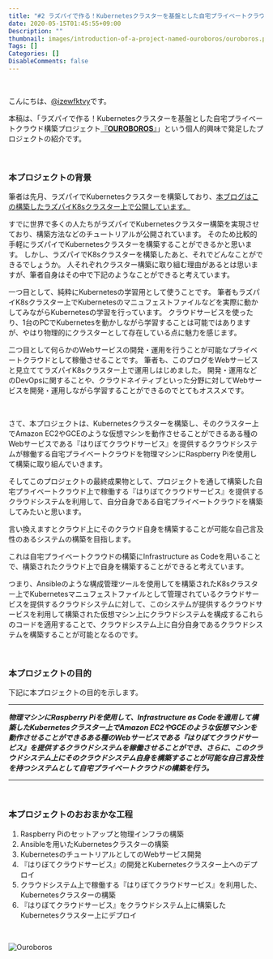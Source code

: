 ```yaml
---
title: "#2 ラズパイで作る！Kubernetesクラスターを基盤とした自宅プライベートクラウド構築プロジェクト『OUROBOROS』の紹介"
date: 2020-05-15T01:45:55+09:00
Description: ""
thumbnail: images/introduction-of-a-project-named-ouroboros/ouroboros.png
Tags: []
Categories: []
DisableComments: false
---
```


&nbsp;

こんにちは、[@izewfktvy](https://twitter.com/izewfktvy)です。

本稿は、「ラズパイで作る！Kubernetesクラスターを基盤とした自宅プライベートクラウド構築プロジェクト[『**OUROBOROS**』](https://github.com/izewfktvy533zjmn/OUROBOROS)」という個人的興味で発足したプロジェクトの紹介です。


&nbsp;


### 本プロジェクトの背景

筆者は先月、ラズパイでKubernetesクラスターを構築しており、[本ブログはこの構築したラズパイK8sクラスター上で公開しています。](http://techblog.on-going.jp/posts/starting-a-tech-blog/)


すでに世界で多くの人たちがラズパイでKubernetesクラスター構築を実現させており、構築方法などのチュートリアルが公開されています。
そのため比較的手軽にラズパイでKubernetesクラスターを構築することができるかと思います。
しかし、ラズパイでK8sクラスターを構築したあと、それでどんなことができるでしょうか。
人それぞれクラスター構築に取り組む理由があるとは思いますが、筆者自身はその中で下記のようなことができると考えています。

一つ目として、純粋にKubernetesの学習用として使うことです。
筆者もラズパイK8sクラスター上でKubernetesのマニュフェストファイルなどを実際に動かしてみながらKubernetesの学習を行っています。
クラウドサービスを使ったり、1台のPCでKubernetesを動かしながら学習することは可能ではありますが、やはり物理的にクラスターとして存在している点に魅力を感じます。

二つ目として何らかのWebサービスの開発・運用を行うことが可能なプライベートクラウドとして稼働させることです。
筆者も、このブログをWebサービスと見立ててラズパイK8sクラスター上で運用しはじめました。
開発・運用などのDevOpsに関することや、クラウドネイティブといった分野に対してWebサービスを開発・運用しながら学習することができるのでとてもオススメです。

&nbsp;

さて、本プロジェクトは、Kubernetesクラスターを構築し、そのクラスター上でAmazon EC2やGCEのような仮想マシンを動作させることができるある種のWebサービスである『はりぼてクラウドサービス』を提供するクラウドシステムが稼働する自宅プライベートクラウドを物理マシンにRaspberry Piを使用して構築に取り組んでいきます。

そしてこのプロジェクトの最終成果物として、プロジェクトを通して構築した自宅プライベートクラウド上で稼働する『はりぼてクラウドサービス』を提供するクラウドシステムを利用して、自分自身である自宅プライベートクラウドを構築してみたいと思います。

言い換えますとクラウド上にそのクラウド自身を構築することが可能な自己言及性のあるシステムの構築を目指します。

これは自宅プライベートクラウドの構築にInfrastructure as Codeを用いることで、構築されたクラウド上で自身を構築することができると考えています。

つまり、Ansibleのような構成管理ツールを使用してを構築されたK8sクラスター上でKubernetesマニュフェストファイルとして管理されているクラウドサービスを提供するクラウドシステムに対して、このシステムが提供するクラウドサービスを利用して構築された仮想マシン上にクラウドシステムを構成するこれらのコードを適用することで、クラウドシステム上に自分自身であるクラウドシステムを構築することが可能となるのです。

&nbsp;



### 本プロジェクトの目的
下記に本プロジェクトの目的を示します。

---

***物理マシンにRaspberry Piを使用して、Infrastructure as Codeを適用して構築したKubernetesクラスター上でAmazon EC2やGCEのような仮想マシンを動作させることができるある種のWebサービスである『はりぼてクラウドサービス』を提供するクラウドシステムを稼働させることができ、さらに、このクラウドシステム上にそのクラウドシステム自身を構築することが可能な自己言及性を持つシステムとして自宅プライベートクラウドの構築を行う。***

---

&nbsp;



### 本プロジェクトのおおまかな工程

1. Raspberry Piのセットアップと物理インフラの構築
2. Ansibleを用いたKubernetesクラスターの構築
3. KubernetesのチュートリアルとしてのWebサービス開発
4. 『はりぼてクラウドサービス』の開発とKubernetesクラスター上へのデプロイ
5. クラウドシステム上で稼働する『はりぼてクラウドサービス』を利用した、Kubernetesクラスターの構築
6. 『はりぼてクラウドサービス』をクラウドシステム上に構築したKubernetesクラスター上にデプロイ

&nbsp;

![Ouroboros](/images/introduction-of-a-project-named-ouroboros/ouroboros.png)

&nbsp;
